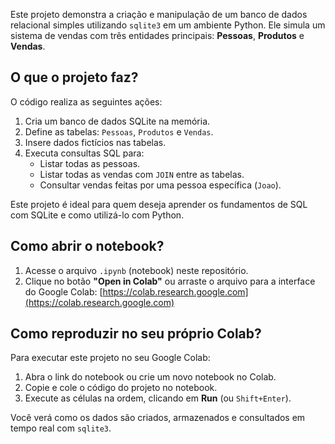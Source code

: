 Este projeto demonstra a criação e manipulação de um banco de dados relacional simples utilizando `sqlite3` em um ambiente Python. Ele simula um sistema de vendas com três entidades principais: **Pessoas**, **Produtos** e **Vendas**.

## O que o projeto faz?
O código realiza as seguintes ações:
1. Cria um banco de dados SQLite na memória.
2. Define as tabelas: `Pessoas`, `Produtos` e `Vendas`.
3. Insere dados fictícios nas tabelas.
4. Executa consultas SQL para:
   - Listar todas as pessoas.
   - Listar todas as vendas com `JOIN` entre as tabelas.
   - Consultar vendas feitas por uma pessoa específica (`Joao`).

Este projeto é ideal para quem deseja aprender os fundamentos de SQL com SQLite e como utilizá-lo com Python.

## Como abrir o notebook?
1. Acesse o arquivo `.ipynb` (notebook) neste repositório.
2. Clique no botão **"Open in Colab"** ou arraste o arquivo para a interface do Google Colab: [https://colab.research.google.com](https://colab.research.google.com)

## Como reproduzir no seu próprio Colab?
Para executar este projeto no seu Google Colab:
1. Abra o link do notebook ou crie um novo notebook no Colab.
2. Copie e cole o código do projeto no notebook.
3. Execute as células na ordem, clicando em **Run** (ou `Shift+Enter`).

Você verá como os dados são criados, armazenados e consultados em tempo real com `sqlite3`.



